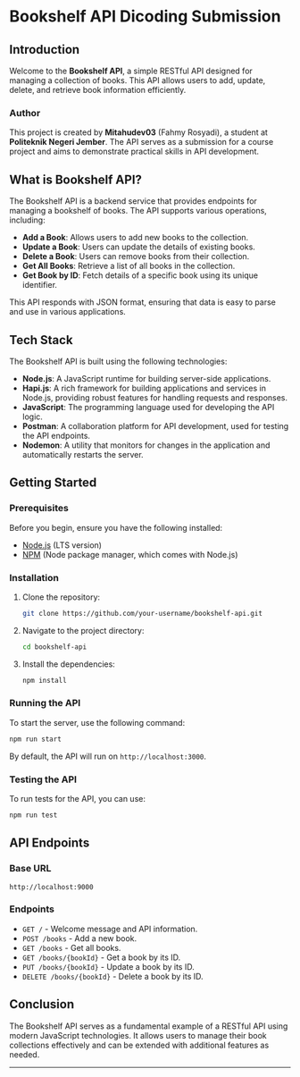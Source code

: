 # Bookshelf API Dicoding Submission

## Introduction

Welcome to the **Bookshelf API**, a simple RESTful API designed for managing a collection of books. This API allows users to add, update, delete, and retrieve book information efficiently. 

### Author

This project is created by **Mitahudev03** (Fahmy Rosyadi), a student at **Politeknik Negeri Jember**. The API serves as a submission for a course project and aims to demonstrate practical skills in API development.

## What is Bookshelf API?

The Bookshelf API is a backend service that provides endpoints for managing a bookshelf of books. The API supports various operations, including:

- **Add a Book**: Allows users to add new books to the collection.
- **Update a Book**: Users can update the details of existing books.
- **Delete a Book**: Users can remove books from their collection.
- **Get All Books**: Retrieve a list of all books in the collection.
- **Get Book by ID**: Fetch details of a specific book using its unique identifier.

This API responds with JSON format, ensuring that data is easy to parse and use in various applications.

## Tech Stack

The Bookshelf API is built using the following technologies:

- **Node.js**: A JavaScript runtime for building server-side applications.
- **Hapi.js**: A rich framework for building applications and services in Node.js, providing robust features for handling requests and responses.
- **JavaScript**: The programming language used for developing the API logic.
- **Postman**: A collaboration platform for API development, used for testing the API endpoints.
- **Nodemon**: A utility that monitors for changes in the application and automatically restarts the server.

## Getting Started

### Prerequisites

Before you begin, ensure you have the following installed:

- [Node.js](https://nodejs.org/) (LTS version)
- [NPM](https://www.npmjs.com/) (Node package manager, which comes with Node.js)

### Installation

1. Clone the repository:
   ```bash
   git clone https://github.com/your-username/bookshelf-api.git
   ```
   
2. Navigate to the project directory:
   ```bash
   cd bookshelf-api
   ```

3. Install the dependencies:
   ```bash
   npm install
   ```

### Running the API

To start the server, use the following command:

```bash
npm run start
```

By default, the API will run on `http://localhost:3000`.

### Testing the API

To run tests for the API, you can use:

```bash
npm run test
```

## API Endpoints

### Base URL

```
http://localhost:9000
```

### Endpoints

- `GET /` - Welcome message and API information.
- `POST /books` - Add a new book.
- `GET /books` - Get all books.
- `GET /books/{bookId}` - Get a book by its ID.
- `PUT /books/{bookId}` - Update a book by its ID.
- `DELETE /books/{bookId}` - Delete a book by its ID.

## Conclusion

The Bookshelf API serves as a fundamental example of a RESTful API using modern JavaScript technologies. It allows users to manage their book collections effectively and can be extended with additional features as needed.

---
